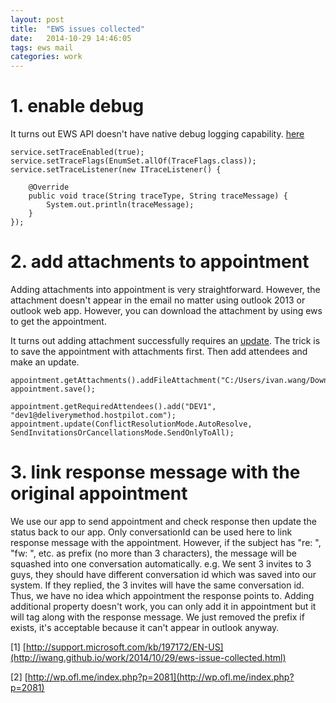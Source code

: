 ```yaml
---
layout: post
title:  "EWS issues collected"
date:   2014-10-29 14:46:05
tags: ews mail
categories: work
---
```


# 1. enable debug #

It turns out EWS API doesn't have native debug logging capability. [here](http://msdn.microsoft.com/en-us/library/office/dd633676(v=exchg.80).aspx)

    service.setTraceEnabled(true);
    service.setTraceFlags(EnumSet.allOf(TraceFlags.class));
    service.setTraceListener(new ITraceListener() {
        
        @Override
        public void trace(String traceType, String traceMessage) {
            System.out.println(traceMessage);
        }
    });

# 2. add attachments to appointment #

Adding attachments into appointment is very straightforward. However, the attachment doesn't appear in the email no matter using outlook 2013 or outlook web app.
However, you can download the attachment by using ews to get the appointment. 

It turns out adding attachment successfully requires an [update](https://social.msdn.microsoft.com/Forums/exchange/en-US/cf4b9d9a-7bbb-4caa-9d55-300371fa84ac/ews-attachment-not-sent-with-invitation). 
The trick is to save the appointment with attachments first. Then add attendees and make an update.

    appointment.getAttachments().addFileAttachment("C:/Users/ivan.wang/Downloads/aaa.txt");
    appointment.save();

    appointment.getRequiredAttendees().add("DEV1", "dev1@deliverymethod.hostpilot.com");
    appointment.update(ConflictResolutionMode.AutoResolve, SendInvitationsOrCancellationsMode.SendOnlyToAll);

# 3. link response message with the original appointment #

We use our app to send appointment and check response then update the status back to our app. Only conversationId can be used here to link response message with the appointment. However, if the subject has "re: ", "fw: ", etc. as prefix (no more than 3 characters), the message will be squashed into one conversation automatically. e.g. We sent 3 invites to 3 guys, they should have different conversation id which was saved into our system. If they replied, the 3 invites will have the same conversation id. Thus, we have no idea which appointment the response points to. Adding additional property doesn't work, you can only add it in appointment but it will tag along with the response message.
We just removed the prefix if exists, it's acceptable because it can't appear in outlook anyway. 

[1] [http://support.microsoft.com/kb/197172/EN-US](http://iwang.github.io/work/2014/10/29/ews-issue-collected.html)

[2] [http://wp.ofl.me/index.php?p=2081](http://wp.ofl.me/index.php?p=2081)

 
